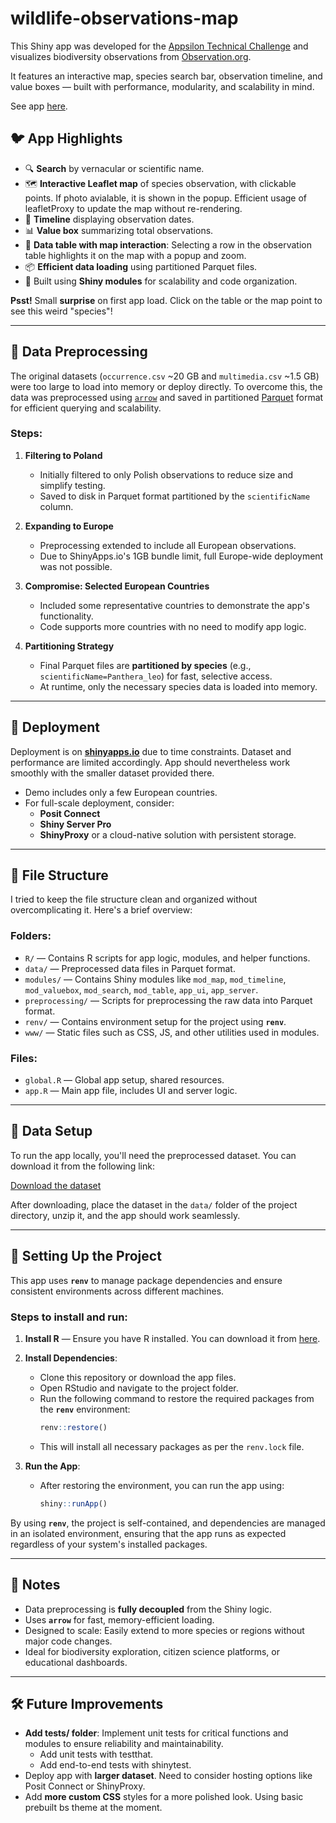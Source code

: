 # wildlife-observations-map

This Shiny app was developed for the [Appsilon Technical Challenge](https://appsilon.com) and visualizes biodiversity observations from [Observation.org](https://observation.org).

It features an interactive map, species search bar, observation timeline, and value boxes — built with performance, modularity, and scalability in mind.

See app [here](https://julianguillo.shinyapps.io/biodiversity_dashboard/).


## 🐦 App Highlights

- 🔍 **Search** by vernacular or scientific name.
- 🗺️ **Interactive Leaflet map** of species observation, with clickable points. If photo avialable, it is shown in the popup. Efficient usage of leafletProxy to update the map without re-rendering.
- 📆 **Timeline** displaying observation dates.
- 📊 **Value box** summarizing total observations.
- 🧭 **Data table with map interaction**: Selecting a row in the observation table highlights it on the map with a popup and zoom.
- 📦 **Efficient data loading** using partitioned Parquet files.
- 🧱 Built using **Shiny modules** for scalability and code organization.


**Psst!** Small **surprise** on first app load. Click on the table or the map point to see this weird "species"!

---

## 🔄 Data Preprocessing

The original datasets (`occurrence.csv` ~20 GB and `multimedia.csv` ~1.5 GB) were too large to load into memory or deploy directly. To overcome this, the data was preprocessed using [`arrow`](https://arrow.apache.org/) and saved in partitioned [Parquet](https://parquet.apache.org/) format for efficient querying and scalability.

### Steps:

1. **Filtering to Poland**
   - Initially filtered to only Polish observations to reduce size and simplify testing.
   - Saved to disk in Parquet format partitioned by the `scientificName` column.

2. **Expanding to Europe**
   - Preprocessing extended to include all European observations.
   - Due to ShinyApps.io's 1GB bundle limit, full Europe-wide deployment was not possible.

3. **Compromise: Selected European Countries**
   - Included some representative countries to demonstrate the app's functionality.
   - Code supports more countries with no need to modify app logic.

4. **Partitioning Strategy**
   - Final Parquet files are **partitioned by species** (e.g., `scientificName=Panthera_leo`) for fast, selective access.
   - At runtime, only the necessary species data is loaded into memory.

---

## 🚀 Deployment

Deployment is on [**shinyapps.io**](https://julianguillo.shinyapps.io/biodiversity_dashboard/) due to time constraints. Dataset and performance are limited accordingly. App should nevertheless work smoothly with the smaller dataset provided there.

- Demo includes only a few European countries.
- For full-scale deployment, consider:
  - **Posit Connect**
  - **Shiny Server Pro**
  - **ShinyProxy** or a cloud-native solution with persistent storage.

---

## 📁 File Structure

I tried to keep the file structure clean and organized without overcomplicating it. Here's a brief overview:

### Folders:
- `R/` — Contains R scripts for app logic, modules, and helper functions.
- `data/` — Preprocessed data files in Parquet format.
- `modules/` — Contains Shiny modules like `mod_map`, `mod_timeline`, `mod_valuebox`, `mod_search`, `mod_table`, `app_ui`, `app_server`.
- `preprocessing/` — Scripts for preprocessing the raw data into Parquet format.
- `renv/` — Contains environment setup for the project using **`renv`**.
- `www/` — Static files such as CSS, JS, and other utilities used in modules.

### Files:
- `global.R` — Global app setup, shared resources.
- `app.R` — Main app file, includes UI and server logic.

---

## 🔄 Data Setup

To run the app locally, you'll need the preprocessed dataset. You can download it from the following link:

[Download the dataset](https://drive.google.com/file/d/1tiAuXvj_-b3kHcYxcCvtDVdeTgyE8dZ9/view?usp=drive_link)

After downloading, place the dataset in the `data/` folder of the project directory, unzip it, and the app should work seamlessly.

---

## 🔧 Setting Up the Project

This app uses **`renv`** to manage package dependencies and ensure consistent environments across different machines.

### Steps to install and run:

1. **Install R** — Ensure you have R installed. You can download it from [here](https://cran.r-project.org/).

2. **Install Dependencies**:
   - Clone this repository or download the app files.
   - Open RStudio and navigate to the project folder.
   - Run the following command to restore the required packages from the **`renv`** environment:
     ```r
     renv::restore()
     ```
   - This will install all necessary packages as per the `renv.lock` file.

3. **Run the App**:
   - After restoring the environment, you can run the app using:
     ```r
     shiny::runApp()
     ```

By using **`renv`**, the project is self-contained, and dependencies are managed in an isolated environment, ensuring that the app runs as expected regardless of your system's installed packages.

---

## 📌 Notes

- Data preprocessing is **fully decoupled** from the Shiny logic.
- Uses **`arrow`** for fast, memory-efficient loading.
- Designed to scale: Easily extend to more species or regions without major code changes.
- Ideal for biodiversity exploration, citizen science platforms, or educational dashboards.

---

## 🛠️ Future Improvements
- **Add tests/ folder**: Implement unit tests for critical functions and modules to ensure reliability and maintainability.
  - Add unit tests with testthat.
  - Add end-to-end tests with shinytest.
- Deploy app with **larger dataset**. Need to consider hosting options like Posit Connect or ShinyProxy.
- Add **more custom CSS** styles for a more polished look. Using basic prebuilt bs theme at the moment.